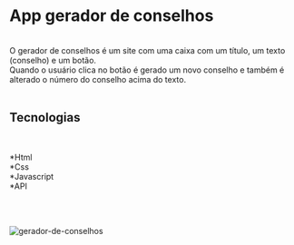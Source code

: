 # App gerador de conselhos
<br>
O gerador de conselhos é um site com uma caixa com um título, um texto (conselho) e um botão.<br>
Quando o usuário clica no botão é gerado um novo conselho e também é alterado o número do conselho acima do texto. <br><br>

## Tecnologias
<br>

*Html <br>
*Css <br>
*Javascript <br>
*API <br>

<br><br>

![gerador-de-conselhos](https://user-images.githubusercontent.com/78119200/230739832-9c182582-182e-4481-9b22-6ef69d2804c0.png)


